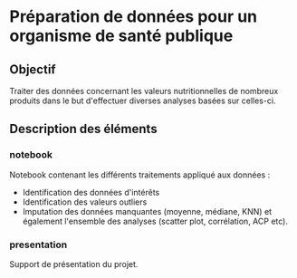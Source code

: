 # Préparation de données pour un organisme de santé publique
## Objectif
Traiter des données concernant les valeurs nutritionnelles de nombreux produits dans le but d'effectuer diverses analyses basées sur celles-ci.
## Description des éléments
### notebook
Notebook contenant les différents traitements appliqué aux données :
- Identification des données d'intérêts
- Identification des valeurs outliers
- Imputation des données manquantes (moyenne, médiane, KNN)
et également l'ensemble des analyses (scatter plot, corrélation, ACP etc).
### presentation
Support de présentation du projet.
